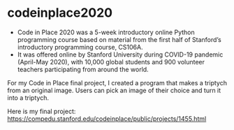 # codeinplace2020
  - Code in Place 2020 was a 5-week introductory online Python programming course based on material from the first half of Stanford’s introductory programming course, CS106A.
  - It was offered online by Stanford University during COVID-19 pandemic (April-May 2020), with 10,000 global students and 900 volunteer teachers participating from around the world.
  
For my Code in Place final project, I created a program that makes a triptych from an original image. Users can pick an image of their choice and turn it into a triptych.

Here is my final project: https://compedu.stanford.edu/codeinplace/public/projects/1455.html
